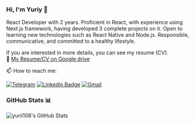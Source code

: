 ### Hi, I'm Yuriy 👋

React Developer with 2 years. Proficient in React, with experience using Next.js framework, having developed 3 complete projects on it. Open to learning new technologies such as React Native and Node.js. Responsible, communicative, and committed to a healthy lifestyle.

If you are interested in more details, you can see my resume (CV). <br/>
:paperclip: [My Resume/CV on Google drive](https://drive.google.com/file/d/1W_A1-Vb2RX-onAl-GP7DMZCX_BsyRzu8/view) 

📫 How to reach me:

[![Telegram](https://img.shields.io/badge/Yurii_Paraska-2CA5E0?logo=telegram&logoColor=white)](https://t.me/yurii_paraska)
[![Linkedin Badge](https://img.shields.io/badge/-Yurii_Paraska-0e76a8?style=flat&labelColor=0e76a8&logo=linkedin&logoColor=white)](https://www.linkedin.com/in/paraska108/) 
[![Gmail](https://img.shields.io/badge/-Gmail:_Yurii_Paraska-D14836?style=flat&labelColor=c0392b&logo=gmail&logoColor=white)](mailto:yurii.paraska@gmail.com)


### GitHub Stats 📊 

<img alt="yurii108's GitHub Stats" src="https://github-readme-stats.vercel.app/api/top-langs/?username=yurii108&langs_count=8&layout=compact" />

<!--
**Yurii108/yurii108** is a ✨ _special_ ✨ repository because its `README.md` (this file) appears on your GitHub profile.

Here are some ideas to get you started:

- 🔭 I’m currently working on ...
- 🌱 I’m currently learning ...
- 👯 I’m looking to collaborate on ...
- 🤔 I’m looking for help with ...
- 💬 Ask me about ...

- 😄 Pronouns: ...
- ⚡ Fun fact: ...
-->
